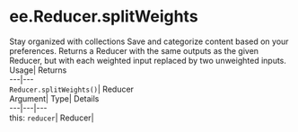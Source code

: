  
#  ee.Reducer.splitWeights 
Stay organized with collections  Save and categorize content based on your preferences. 
Returns a Reducer with the same outputs as the given Reducer, but with each weighted input replaced by two unweighted inputs. Usage| Returns  
---|---  
`Reducer.splitWeights()`| Reducer  
Argument| Type| Details  
---|---|---  
this: `reducer`| Reducer|   
